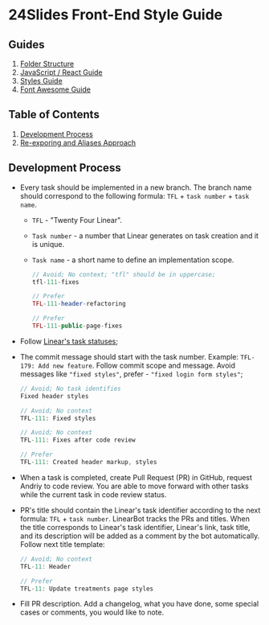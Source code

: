 # 24Slides Front-End Style Guide

## Guides

1. [Folder Structure](FolderStructure)
1. [JavaScript / React Guide](React)
1. [Styles Guide](Styles)
1. [Font Awesome Guide](FontAwesome)

## Table of Contents

1. [Development Process](#development-process)
1. [Re-exporing and Aliases Approach](#re-exporing-and-aliases-approach)

## Development Process

- Every task should be implemented in a new branch. The branch name should correspond to the following formula: `TFL` + `task number` + `task name`.

  - `TFL` - "Twenty Four Linear".
  - `Task number` - a number that Linear generates on task creation and it is unique.
  - `Task name` - a short name to define an implementation scope.

    ```php
    // Avoid; No context; "tfl" should be in uppercase;
    tfl-111-fixes
    ```

    ```php
    // Prefer
    TFL-111-header-refactoring
    ```

    ```php
    // Prefer
    TFL-111-public-page-fixes
    ```

- Follow [Linear's task statuses](https://tppr.me/8EemA);

- The commit message should start with the task number. Example: `TFL-179: Add new feature`. Follow commit scope and message. Avoid messages like `"fixed styles"`, prefer - `"fixed login form styles"`;

  ```js
  // Avoid; No task identifies
  Fixed header styles
  ```

  ```js
  // Avoid; No context
  TFL-111: Fixed styles
  ```

  ```js
  // Avoid; No context
  TFL-111: Fixes after code review
  ```

  ```js
  // Prefer
  TFL-111: Created header markup, styles
  ```

- When a task is completed, create Pull Request (PR) in GitHub, request Andriy to code review. You are able to move forward with other tasks while the current task in code review status.

- PR's title should contain the Linear's task identifier according to the next formula: `TFL` + `task number`. LinearBot tracks the PRs and titles. When the title corresponds to Linear's task identifier, Linear's link, task title, and its description will be added as a comment by the bot automatically. Follow next title template:

  ```js
  // Avoid; No context
  TFL-11: Header
  ```

  ```js
  // Prefer
  TFL-11: Update treatments page styles
  ```

- Fill PR description. Add a changelog, what you have done, some special cases or comments, you would like to note.
